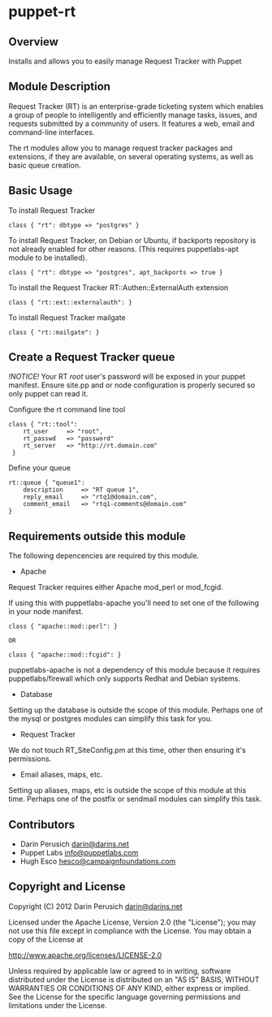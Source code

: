 puppet-rt
=========

Overview
--------

Installs and allows you to easily manage Request Tracker with Puppet

Module Description
-------------------

Request Tracker (RT) is an enterprise-grade ticketing system which enables a
group of people to intelligently and efficiently manage tasks, issues, and
requests submitted by a community of users. It features a web, email and
command-line interfaces.

The rt modules allow you to manage request tracker packages and extensions,
if they are available, on several operating systems, as well as basic queue
creation.

Basic Usage
-----------

To install Request Tracker

    class { "rt": dbtype => "postgres" }

To install Request Tracker, on Debian or Ubuntu, 
if backports repository is not already enabled for other reasons.
(This requires puppetlabs-apt module to be installed).

    class { "rt": dbtype => "postgres", apt_backports => true }

To install the Request Tracker RT::Authen::ExternalAuth extension

    class { "rt::ext::externalauth": }

To install Request Tracker mailgate

    class { "rt::mailgate": }

Create a Request Tracker queue
------------------------------

*!NOTICE!*
Your RT *root* user's password will be exposed in your puppet manifest. Ensure
site.pp and or node configuration is properly secured so only puppet can read
it.

Configure the rt command line tool

    class { "rt::tool": 
        rt_user     => "root",
        rt_passwd   => "password"
        rt_server   => "http://rt.domain.com"
     }

Define your queue

    rt::queue { "queue1":
        description     => "RT queue 1",
        reply_email     => "rtq1@domain.com",
        comment_email   => "rtq1-comments@domain.com"
    }

Requirements outside this module
--------------------------------

The following depencencies are required by this module.

* Apache

Request Tracker requires either Apache mod_perl or mod_fcgid.

If using this with puppetlabs-apache you'll need to set one of the following
in your node manifest.

    class { "apache::mod::perl": }

    OR

    class { "apache::mod::fcgid": }

puppetlabs-apache is not a dependency of this module because it requires
puppetlabs/firewall which only supports Redhat and Debian systems.

* Database

Setting up the database is outside the scope of this module. Perhaps one of the
mysql or postgres modules can simplify this task for you.

* Request Tracker

We do not touch RT\_SiteConfig.pm at this time, other then ensuring it's
permissions.

* Email aliases, maps, etc.

Setting up aliases, maps, etc is outside the scope of this module at this time.
Perhaps one of the postfix or sendmail modules can simplify this task.

Contributors
------------

 * Darin Perusich <darin@darins.net> 
 * Puppet Labs <info@puppetlabs.com>
 * Hugh Esco <hesco@campaignfoundations.com>

Copyright and License
---------------------

Copyright (C) 2012 Darin Perusich <darin@darins.net> 

Licensed under the Apache License, Version 2.0 (the "License");
you may not use this file except in compliance with the License.
You may obtain a copy of the License at

  http://www.apache.org/licenses/LICENSE-2.0

Unless required by applicable law or agreed to in writing, software
distributed under the License is distributed on an "AS IS" BASIS,
WITHOUT WARRANTIES OR CONDITIONS OF ANY KIND, either express or implied.
See the License for the specific language governing permissions and
limitations under the License.

